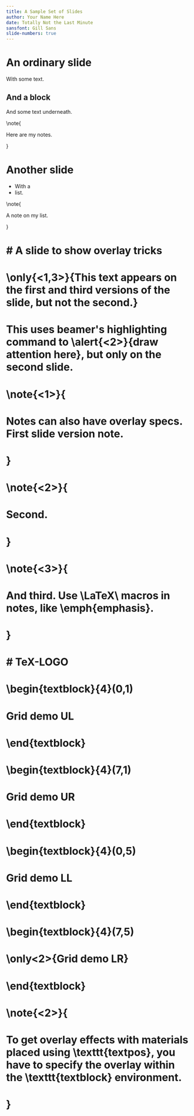 ```yaml
---
title: A Sample Set of Slides
author: Your Name Here
date: Totally Not the Last Minute
sansfont: Gill Sans
slide-numbers: true
---
```


# An ordinary slide

With some text.

## And a block

And some text underneath.


\note{

Here are my notes.

}

# Another slide

- With a
- list.

\note{

A note on my list.

}

# # A slide to show overlay tricks
# 
# \only{<1,3>}{This text appears on the first and third versions of the slide, but not the second.}
# 
# This uses beamer's highlighting command to \alert{<2>}{draw attention here}, but only on the second slide.
# 
# \note{<1>}{
# 
# Notes can also have overlay specs. First slide version note.
# 
# }
# 
# \note{<2>}{
# 
# Second.
# 
# }
# 
# \note{<3>}{
# 
# And third. Use \LaTeX\ macros in notes, like \emph{emphasis}.
# 
# }
# 
# # TeX-LOGO
# 
# \begin{textblock}{4}(0,1)
# Grid demo UL
# \end{textblock}
# 
# \begin{textblock}{4}(7,1)
# Grid demo UR
# \end{textblock}
# 
# \begin{textblock}{4}(0,5)
# Grid demo LL
# \end{textblock}
# 
# \begin{textblock}{4}(7,5)
# \only<2>{Grid demo LR}
# \end{textblock}
# 
# \note{<2>}{
# 
# To get overlay effects with materials placed using \texttt{textpos}, you have to specify the overlay within the \texttt{textblock} environment.
# 
# }
